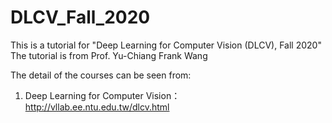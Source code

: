 # DLCV_Fall_2020     
This is a tutorial for "Deep Learning for Computer Vision (DLCV), Fall 2020"
The tutorial is from Prof. Yu-Chiang Frank Wang        
      
The detail of the courses can be seen from:
1.	Deep Learning for Computer Vision： http://vllab.ee.ntu.edu.tw/dlcv.html
